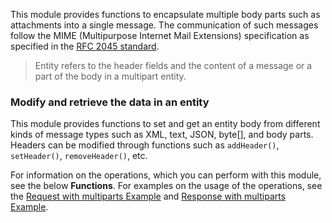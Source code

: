 This module provides functions to encapsulate multiple body parts such as attachments into a single message. The
 communication of such messages follow the MIME (Multipurpose Internet Mail Extensions) specification as specified in
  the [RFC 2045 standard](https://www.ietf.org/rfc/rfc2045.txt).

> Entity refers to the header fields and the content of a message or a part of the body in a multipart entity. 

### Modify and retrieve the data in an entity
This module provides functions to set and get an entity body from different kinds of message types such as XML, text, JSON, byte[], and body parts. Headers can be modified through functions such as `addHeader()`, `setHeader()`, `removeHeader()`, etc. 

For information on the operations, which you can perform with this module, see the below **Functions**. For examples on the usage of the operations, see the [Request with multiparts Example](https://ballerina.io/learn/by-example/request-with-multiparts.html) and [Response with multiparts Example](https://ballerina.io/learn/by-example/response-with-multiparts.html).
